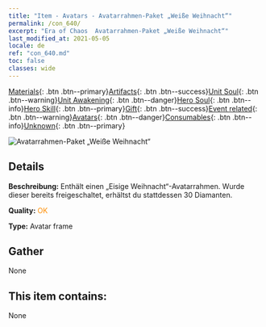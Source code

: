 ```yaml
---
title: "Item - Avatars - Avatarrahmen-Paket „Weiße Weihnacht“"
permalink: /con_640/
excerpt: "Era of Chaos  Avatarrahmen-Paket „Weiße Weihnacht“"
last_modified_at: 2021-05-05
locale: de
ref: "con_640.md"
toc: false
classes: wide
---
```

 [Materials](/ItemsDE/){: .btn .btn--primary}[Artifacts](/ItemsDE/Artifacts/){: .btn .btn--success}[Unit Soul](/ItemsDE/UnitSoul/){: .btn .btn--warning}[Unit Awakening](/ItemsDE/UnitAwakening/){: .btn .btn--danger}[Hero Soul](/ItemsDE/HeroSoul/){: .btn .btn--info}[Hero Skill](/ItemsDE/HeroSkill/){: .btn .btn--primary}[Gift](/ItemsDE/Gift/){: .btn .btn--success}[Event related](/ItemsDE/Events/){: .btn .btn--warning}[Avatars](/ItemsDE/Avatars/){: .btn .btn--danger}[Consumables](/ItemsDE/Consumables/){: .btn .btn--info}[Unknown](/ItemsDE/Unknown/){: .btn .btn--primary}

 ![Avatarrahmen-Paket „Weiße Weihnacht“](/images/a/avatarFrame_48.png)

## Details
 **Beschreibung:** Enthält einen „Eisige Weihnacht“-Avatarrahmen. Wurde dieser bereits freigeschaltet, erhältst du stattdessen 30 Diamanten.

 **Quality:** <span style="color: #FF8C00">OK</span>

 **Type:** Avatar frame

## Gather

  None

## This item contains:

  None

